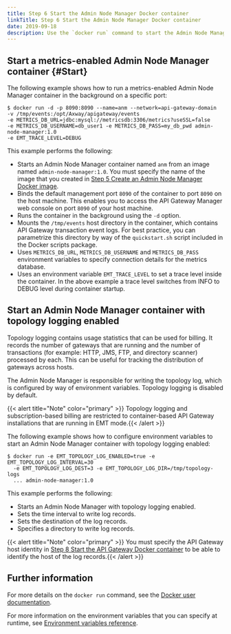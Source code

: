 ```yaml
---
title: Step 6 Start the Admin Node Manager Docker container
linkTitle: Step 6 Start the Admin Node Manager Docker container
date: 2019-09-18
description: Use the `docker run` command to start the Admin Node Manager container.
---
```


## Start a metrics-enabled Admin Node Manager container {#Start}

The following example shows how to run a metrics-enabled Admin Node Manager container in the background on a specific port:

```
$ docker run -d -p 8090:8090 --name=anm --network=api-gateway-domain
-v /tmp/events:/opt/Axway/apigateway/events
-e METRICS_DB_URL=jdbc:mysql://metricsdb:3306/metrics?useSSL=false
-e METRICS_DB_USERNAME=db_user1 -e METRICS_DB_PASS=my_db_pwd admin-node-manager:1.0
-e EMT_TRACE_LEVEL=DEBUG
```

This example performs the following:

* Starts an Admin Node Manager container named `anm` from an image named `admin-node-manager:1.0`. You must specify the name of the image that you created in [Step 5 Create an Admin Node Manager Docker image](/docs/container_topics/containers_docker_setup/docker_script_anmimage).
* Binds the default management port `8090` of the container to port `8090` on the host machine. This enables you to access the API Gateway Manager web console on port `8090` of your host machine.
* Runs the container in the background using the `-d` option.
* Mounts the `/tmp/events` host directory in the
    container, which contains API Gateway transaction event logs. For best practice, you can parametrize this directory by way of the `quickstart.sh` script included in the Docker scripts package.
* Uses `METRICS_DB_URL`, `METRICS_DB_USERNAME` and `METRICS_DB_PASS` environment variables to specify connection details for the metrics
    database.
* Uses an environment variable `EMT_TRACE_LEVEL` to set a trace level inside the container.
    In the above example a trace level switches from INFO to DEBUG level during container startup.

## Start an Admin Node Manager container with topology logging enabled

Topology logging contains usage statistics that can be used for billing. It records the number of gateways that are running and the number of transactions (for example: HTTP, JMS, FTP, and directory scanner) processed by each. This can be useful for tracking the distribution of gateways across hosts.

The Admin Node Manager is responsible for writing the topology log, which is configured by way of environment variables. Topology logging is disabled by default.

{{< alert title="Note" color="primary" >}} Topology logging and subscription-based billing are restricted to container-based API Gateway installations that are running in EMT mode.{{< /alert >}}

The following example shows how to configure environment variables to start an Admin Node Manager container with topology logging enabled:

``` {space="preserve"}
$ docker run -e EMT_TOPOLOGY_LOG_ENABLED=true -e EMT_TOPOLOGY_LOG_INTERVAL=30
  -e EMT_TOPOLOGY_LOG_DEST=3 -e EMT_TOPOLOGY_LOG_DIR=/tmp/topology-logs
  ... admin-node-manager:1.0
```

This example performs the following:

* Starts an Admin Node Manager with topology logging enabled.
* Sets the time interval to write log records.
* Sets the destination of the log records.
* Specifies a directory to write log records.

{{< alert title="Note" color="primary" >}} You must specify the API Gateway host identity in [Step 8 Start the API Gateway Docker container](/docs/container_topics/containers_docker_setup/docker_script_gwstart) to be able to identify the host of the log records.{{< /alert >}}

## Further information

For more details on the `docker run` command, see the [Docker user documentation](https://docs.docker.com/ "https://docs.docker.com/").

For more information on the environment variables that you can specify at runtime, see [Environment variables reference](/docs/container_topics/container_env_variables#Environm).
